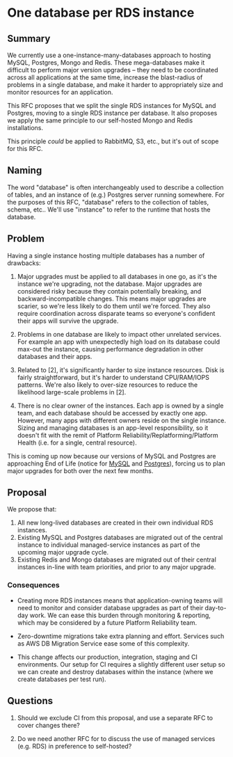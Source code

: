 # One database per RDS instance

## Summary

We currently use a one-instance-many-databases approach to hosting MySQL, Postgres, Mongo and Redis. These mega-databases make it difficult to perform major version upgrades – they need to be coordinated across all applications at the same time, increase the blast-radius of problems in a single database, and make it harder to appropriately size and monitor resources for an application.

This RFC proposes that we split the single RDS instances for MySQL and Postgres, moving to a single RDS instance per database. It also proposes we apply the same principle to our self-hosted Mongo and Redis installations.

This principle _could_ be applied to RabbitMQ, S3, etc., but it's out of scope for this RFC.

## Naming

The word "database" is often interchangeably used to describe a collection of tables, and an instance of (e.g.) Postgres server running somewhere. For the purposes of this RFC, "database" refers to the collection of tables, schema, etc.. We'll use "instance" to refer to the runtime that hosts the database.

## Problem

Having a single instance hosting multiple databases has a number of drawbacks:

1. Major upgrades must be applied to all databases in one go, as it's the instance we're upgrading, not the database. Major upgrades are considered risky because they contain potentially breaking, and backward-incompatible changes. This means major upgrades are scarier, so we're less likely to do them until we're forced. They also require coordination across disparate teams so everyone's confident their apps will survive the upgrade.

2. Problems in one database are likely to impact other unrelated services. For example an app with unexpectedly high load on its database could max-out the instance, causing performance degradation in other databases and their apps.

3. Related to [2], it's significantly harder to size instance resources. Disk is fairly straightforward, but it's harder to understand CPU/RAM/IOPS patterns. We're also likely to over-size resources to reduce the likelihood large-scale problems in [2].

4. There is no clear owner of the instances. Each app is owned by a single team, and each database should be accessed by exactly one app. However, many apps with different owners reside on the single instance. Sizing and managing databases is an app-level responsibility, so it doesn't fit with the remit of Platform Reliability/Replatforming/Platform Health (i.e. for a single, central resource).

This is coming up now because our versions of MySQL and Postgres are approaching End of Life (notice for [MySQL](https://forums.aws.amazon.com/ann.jspa?annID=8790) and [Postgres](https://forums.aws.amazon.com/ann.jspa?annID=8499)), forcing us to plan major upgrades for both over the next few months.

## Proposal

We propose that:

1. All new long-lived databases are created in their own individual RDS instances.
2. Existing MySQL and Postgres databases are migrated out of the central instance to individual managed-service instances as part of the upcoming major upgrade cycle.
3. Existing Redis and Mongo databases are migrated out of their central instances in-line with team priorities, and prior to any major upgrade.


### Consequences

- Creating more RDS instances means that application-owning teams will need to monitor and consider database upgrades as part of their day-to-day work. We can ease this burden through monitoring & reporting, which may be considered by a future Platform Reliability team.

- Zero-downtime migrations take extra planning and effort. Services such as AWS DB Migration Service ease some of this complexity.

- This change affects our production, integration, staging and CI environments. Our setup for CI requires a slightly different user setup so we can create and destroy databases within the instance (where we create databases per test run).

## Questions

1. Should we exclude CI from this proposal, and use a separate RFC to cover changes there?

2. Do we need another RFC for to discuss the use of managed services (e.g. RDS) in preference to self-hosted?